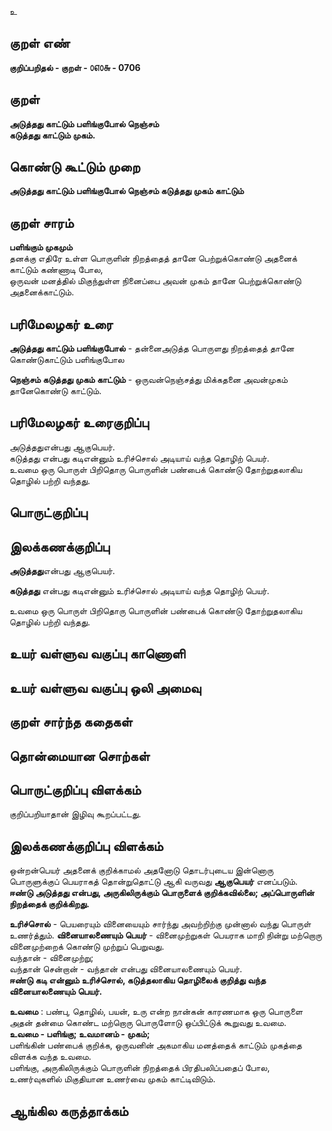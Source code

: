 உ

## குறள் எண் 

**குறிப்பறிதல் - குறள் - ௦௭௦௬ - 0706**  

## குறள் 

**அடுத்தது காட்டும் பளிங்குபோல் நெஞ்சம்  
கடுத்தது காட்டும் முகம்.**  

## கொண்டு கூட்டும் முறை

**அடுத்தது காட்டும் பளிங்குபோல் நெஞ்சம் கடுத்தது முகம் காட்டும்**

## குறள் சாரம் 

**பளிங்கும் முகமும்**  
தனக்கு எதிரே உள்ள பொருளின் நிறத்தைத் தானே பெற்றுக்கொண்டு அதனைக் காட்டும் கண்ணாடி போல,  
ஒருவன் மனத்தில் மிகுந்துள்ள நினைப்பை அவன் முகம் தானே பெற்றுக்கொண்டு அதனைக்காட்டும்.  

## பரிமேலழகர் உரை

**அடுத்தது காட்டும் பளிங்குபோல்** - தன்னைஅடுத்த பொருளது நிறத்தைத் தானே கொண்டுகாட்டும் பளிங்குபோல  

**நெஞ்சம் கடுத்தது முகம் காட்டும்** - ஒருவன்நெஞ்சத்து மிக்கதனை அவன்முகம் தானேகொண்டு காட்டும். 

## பரிமேலழகர் உரைகுறிப்பு   

அடுத்ததுஎன்பது ஆகுபெயர்.   
கடுத்தது என்பது கடிஎன்னும் உரிச்சொல் அடியாய் வந்த தொழிற் பெயர்.  
உவமை ஒரு பொருள் பிறிதொரு பொருளின் பண்பைக் கொண்டு தோற்றுதலாகிய தொழில் பற்றி வந்தது.    

## பொருட்குறிப்பு 


## இலக்கணக்குறிப்பு  

**அடுத்தது**என்பது ஆகுபெயர்.    

**கடுத்தது** என்பது கடிஎன்னும் உரிச்சொல் அடியாய் வந்த தொழிற் பெயர்.    

உவமை ஒரு பொருள் பிறிதொரு பொருளின் பண்பைக் கொண்டு தோற்றுதலாகிய தொழில் பற்றி வந்தது.     

## உயர் வள்ளுவ வகுப்பு காணொளி


## உயர் வள்ளுவ வகுப்பு ஒலி அமைவு 

 
## குறள் சார்ந்த கதைகள் 


## தொன்மையான சொற்கள்


## பொருட்குறிப்பு விளக்கம்
குறிப்பறியாதான் இழிவு கூறப்பட்டது. 

## இலக்கணக்குறிப்பு விளக்கம்

ஒன்றன்பெயர் அதனைக் குறிக்காமல் அதனோடு தொடர்புடைய இன்னொரு பொருளுக்குப் பெயராகத் தொன்றுதொட்டு ஆகி வருவது **ஆகுபெயர்** எனப்படும்.           
**ஈண்டு அடுத்தது என்பது, அருகிலிருக்கும் பொருளைக் குறிக்கவில்லை; அப்பொருளின் நிறத்தைக் குறிக்கிறது.** 

**உரிச்சொல்** - பெயரையும் வினையையும் சார்ந்து அவற்றிற்கு முன்னால் வந்து பொருள் உணர்த்தும்.
**வினையாலணையும் பெயர்** - வினைமுற்றுகள் பெயராக மாறி நின்று மற்றொரு வினைமுற்றைக் கொண்டு முற்றுப் பெறுவது.  
வந்தான் - வினைமுற்று;  
வந்தான் சென்றான் - வந்தான் என்பது வினையாலணையும் பெயர்.         
**ஈண்டு கடி என்னும் உரிச்சொல், கடுத்தலாகிய தொழிலைக் குறித்து வந்த வினையாலணையும் பெயர்.**  

**உவமை** : பண்பு, தொழில், பயன், உரு என்ற நான்கன் காரணமாக ஒரு பொருளை அதன் தன்மை கொண்ட மற்றொரு பொருளோடு ஒப்பிட்டுக் கூறுவது உவமை.      
**உவமை - பளிங்கு; உவமானம் - முகம்;**  
பளிங்கின் பண்பைக் குறிக்க, ஒருவனின் அகமாகிய மனத்தைக் காட்டும் முகத்தை விளக்க வந்த உவமை.   
பளிங்கு, அருகிலிருக்கும் பொருளின் நிறத்தைக் பிரதிபலிப்பதைப்  போல, உணர்வுகளில் மிகுதியான உணர்வை முகம் காட்டிவிடும்.

## ஆங்கில கருத்தாக்கம் 


